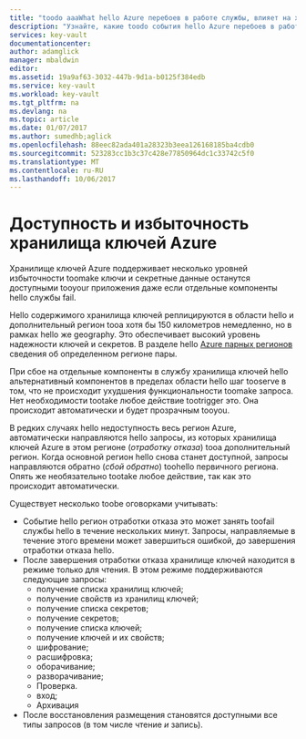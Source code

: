 ```yaml
---
title: "toodo aaaWhat hello Azure перебоев в работе службы, влияет на хранилище ключей Azure для события | Документы Microsoft"
description: "Узнайте, какие toodo события hello Azure перебоев в работе службы, влияет на хранилище ключей Azure."
services: key-vault
documentationcenter: 
author: adamglick
manager: mbaldwin
editor: 
ms.assetid: 19a9af63-3032-447b-9d1a-b0125f384edb
ms.service: key-vault
ms.workload: key-vault
ms.tgt_pltfrm: na
ms.devlang: na
ms.topic: article
ms.date: 01/07/2017
ms.author: sumedhb;aglick
ms.openlocfilehash: 88eec82ada401a28323b3eea126168185ba4cdb0
ms.sourcegitcommit: 523283cc1b3c37c428e77850964dc1c33742c5f0
ms.translationtype: MT
ms.contentlocale: ru-RU
ms.lasthandoff: 10/06/2017
---
```

# <a name="azure-key-vault-availability-and-redundancy"></a>Доступность и избыточность хранилища ключей Azure
Хранилище ключей Azure поддерживает несколько уровней избыточности toomake ключи и секретные данные останутся доступными tooyour приложения даже если отдельные компоненты hello службы fail.

Hello содержимого хранилища ключей реплицируются в области hello и дополнительный регион tooa хотя бы 150 километров немедленно, но в рамках hello же geography. Это обеспечивает высокий уровень надежности ключей и секретов. В разделе hello [Azure парных регионов](https://docs.microsoft.com/en-us/azure/best-practices-availability-paired-regions) сведения об определенном регионе пары.

При сбое на отдельные компоненты в службу хранилища ключей hello альтернативный компонентов в пределах области hello шаг tooserve в том, что не происходит ухудшения функциональности toomake запроса. Нет необходимости tootake любое действие tootrigger это. Она происходит автоматически и будет прозрачным tooyou.

В редких случаях hello недоступность весь регион Azure, автоматически направляются hello запросы, из которых хранилища ключей Azure в этом регионе (*отработку отказа*) tooa дополнительный регион. Когда основной регион hello снова станет доступной, запросы направляются обратно (*сбой обратно*) toohello первичного региона. Опять же необязательно tootake любое действие, так как это происходит автоматически.

Существует несколько toobe оговорками учитывать:

* Событие hello регион отработки отказа это может занять toofail службы hello в течение нескольких минут. Запросы, направляемые в течение этого времени может завершиться ошибкой, до завершения отработки отказа hello.
* После завершения отработки отказа хранилище ключей находится в режиме только для чтения. В этом режиме поддерживаются следующие запросы:
  * получение списка хранилищ ключей;
  * получение свойств из хранилищ ключей;
  * получение списка секретов;
  * получение секретов;
  * получение списка ключей;
  * получение ключей и их свойств;
  * шифрование;
  * расшифровка;
  * оборачивание;
  * разворачивание;
  * Проверка.
  * вход;
  * Архивация
* После восстановления размещения становятся доступными все типы запросов (в том числе чтение *и* запись).

